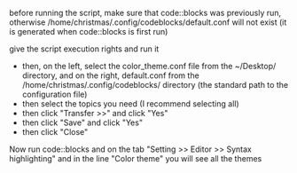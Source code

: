 before running the script, make sure that code::blocks was previously run, 
	otherwise /home/christmas/.config/codeblocks/default.conf will not exist 
	(it is generated when code::blocks is first run)

give the script execution rights and run it

- then, on the left, select the color_theme.conf file from the ~/Desktop/ directory, 
	and on the right, default.conf from the /home/christmas/.config/codeblocks/ directory 
	(the standard path to the configuration file)
- then select the topics you need (I recommend selecting all)
- then click "Transfer >>" and click "Yes"
- then click "Save" and click "Yes"
- then click "Close"

Now run code::blocks and on the tab "Setting >> Editor >> Syntax highlighting" 
	and in the line "Color theme" you will see all the themes